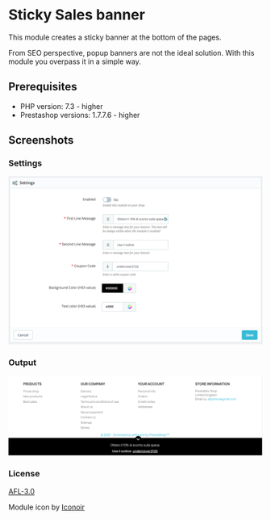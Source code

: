 # Sticky Sales banner

This module creates a sticky banner at the bottom of the pages.

From SEO perspective, popup banners are not the ideal solution. With this module you overpass it in a simple way.

## Prerequisites

- PHP version: 7.3 - higher
- Prestashop versions: 1.7.7.6 - higher

## Screenshots

### Settings

![Settings](screenshots/settings.png)

### Output

![Output](screenshots/live.png)

### License

[AFL-3.0](https://opensource.org/licenses/AFL-3.0)

Module icon by [Iconoir](https://iconoir.com/)
